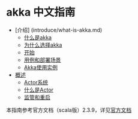 # akka 中文指南

* [介绍] (introduce/what-is-akka.md)
    * [什么是akka](introduce/what-is-akka.md)
    * [为什么选择akka](introduce/why-akka.md)
    * [开始](introduce/getting-start.md)
    * [用例和部署场景](introduce/use-case-deployment-scenarios.md)
    * [Akka使用实例](introduce/examples-of-use-cases-for-Akka.md)
* [概述](general/actor-systems.md)
    * [Actor系统](general/actor-systems.md)
    * [什么是Actor](general/what-is-an-actor.md)
    * [监管和重启](general/supervision-and-monitoring.md)

本指南参考官方文档（scala版）2.3.9，详见[官方文档](http://akka.io/docs/)

